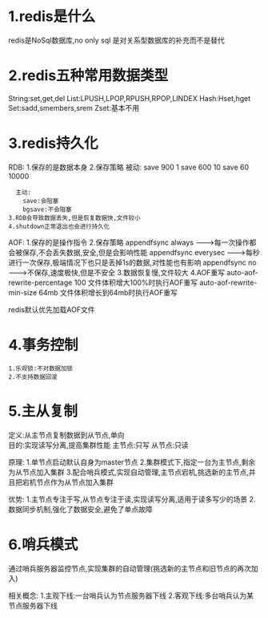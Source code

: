 # 1.redis是什么
redis是NoSql数据库,no only sql 是对关系型数据库的补充而不是替代

# 2.redis五种常用数据类型
String:set,get,del
List:LPUSH,LPOP,RPUSH,RPOP,LINDEX
Hash:Hset,hget
Set:sadd,smembers,srem
Zset:基本不用

# 3.redis持久化
RDB:
    1.保存的是数据本身
    2.保存策略
      被动:
        save  900 1
        save  600 10
        save  60  10000

      主动:
        save:会阻塞
        bgsave:不会阻塞
    3.RDB会导致数据丢失,但是恢复数据快,文件较小
    4.shutdown正常退出也会进行持久化    
AOF:
    1.保存的是操作指令
    2.保存策略
      appendfsync   always   --->每一次操作都会被保存,不会丢失数据,安全,但是会影响性能
      appendfsync   everysec --->每秒进行一次保存,极端情况下也只是丢掉1s的数据,对性能也有影响
      appendfsync   no       --->不保存,速度极快,但是不安全
    3.数据恢复慢,文件较大 
    4.AOF重写
        auto-aof-rewrite-percentage 100  文件体积增大100%时执行AOF重写
        auto-aof-rewrite-min-size 64mb   文件体积增长到64mb时执行AOF重写

redis默认优先加载AOF文件 

# 4.事务控制
    1.乐观锁:不对数据加锁
    2.不支持数据回滚

#  5.主从复制
定义:从主节点复制数据到从节点,单向  
目的:实现读写分离,提高集群性能
 主节点:只写
 从节点:只读

原理:
    1.单节点启动默认自身为master节点
    2.集群模式下,指定一台为主节点,剩余为从节点加入集群
    3.配合哨兵模式,实现自动管理,主节点宕机,挑选新的主节点,并且把宕机节点作为从节点加入集群

优势:
    1.主节点专注于写,从节点专注于读,实现读写分离,适用于读多写少的场景
    2.数据同步机制,强化了数据安全,避免了单点故障


# 6.哨兵模式
通过哨兵服务器监控节点,实现集群的自动管理(挑选新的主节点和旧节点的再次加入)

相关概念:
    1.主观下线:一台哨兵认为节点服务器下线
    2.客观下线:多台哨兵认为某节点服务器下线




